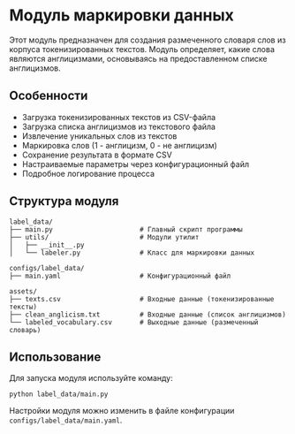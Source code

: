 # Модуль маркировки данных

Этот модуль предназначен для создания размеченного словаря слов из корпуса токенизированных текстов. Модуль определяет, какие слова являются англицизмами, основываясь на предоставленном списке англицизмов.

## Особенности

- Загрузка токенизированных текстов из CSV-файла
- Загрузка списка англицизмов из текстового файла
- Извлечение уникальных слов из текстов
- Маркировка слов (1 - англицизм, 0 - не англицизм)
- Сохранение результата в формате CSV
- Настраиваемые параметры через конфигурационный файл
- Подробное логирование процесса

## Структура модуля

```
label_data/
├── main.py                      # Главный скрипт программы
├── utils/                       # Модули утилит
│   ├── __init__.py             
│   └── labeler.py               # Класс для маркировки данных

configs/label_data/
├── main.yaml                    # Конфигурационный файл

assets/
├── texts.csv                    # Входные данные (токенизированные тексты)
├── clean_anglicism.txt          # Входные данные (список англицизмов)
└── labeled_vocabulary.csv       # Выходные данные (размеченный словарь)
```

## Использование

Для запуска модуля используйте команду:

```
python label_data/main.py
```

Настройки модуля можно изменить в файле конфигурации `configs/label_data/main.yaml`.